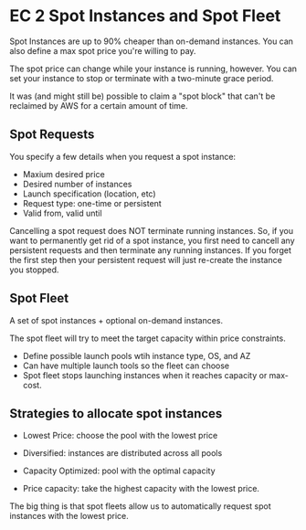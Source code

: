 # EC 2 Spot Instances and Spot Fleet

Spot Instances are up to 90% cheaper than on-demand instances. You can also define a max spot price you're willing to pay.

The spot price can change while your instance is running, however. You can set your instance to stop or terminate with a two-minute grace period.

It was (and might still be) possible to claim a "spot block" that can't be reclaimed by AWS for a certain amount of time.

## Spot Requests

You specify a few details when you request a spot instance:

* Maxium desired price
* Desired number of instances
* Launch specification (location, etc)
* Request type: one-time or persistent
* Valid from, valid until

Cancelling a spot request does NOT terminate running instances. So, if you want to permanently get rid of a spot instance, you first need to cancell any persistent requests and then terminate any running instances. If you forget the first step then your persistent request will just re-create the instance you stopped. 

## Spot Fleet

A set of spot instances + optional on-demand instances.

The spot fleet will try to meet the target capacity within price constraints.

* Define possible launch pools wtih instance type, OS, and AZ
* Can have multiple launch tools so the fleet can choose
* Spot fleet stops launching instances when it reaches capacity or max-cost.

## Strategies to allocate spot instances

* Lowest Price: choose the pool with the lowest price

* Diversified: instances are distributed across all pools

* Capacity Optimized: pool with the optimal capacity

* Price capacity: take the highest capacity with the lowest price.

The big thing is that spot fleets allow us to automatically request spot instances with the lowest price.

